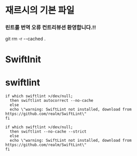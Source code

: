 # 재르시의 기본 파일
### 린트룰 번역 오류 컨트리뷰션 환영합니다.!!
git rm -r --cached .

# SwiftInit
# swiftlint
```
if which swiftlint >/dev/null; 
  then swiftlint autocorrect --no-cache
  else
  echo \"warning: SwiftLint not installed, download from https://github.com/realm/SwiftLint\"
fi
```

```
if which swiftlint >/dev/null; 
  then swiftlint --no-cache --strict
  else
  echo \"warning: SwiftLint not installed, download from https://github.com/realm/SwiftLint\"
fi
```
